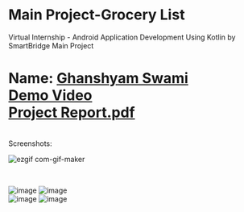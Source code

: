 Main Project-Grocery List
==================================
Virtual Internship - Android Application Development Using Kotlin by SmartBridge
Main Project

Name: [Ghanshyam Swami](https://github.com/Ghanshyam112)<br/>
[Demo Video](https://youtu.be/escaTzuAYOI)<br/>
[Project Report.pdf](https://github.com/smartinternz02/SPSGP-79859-Virtual-Internship---Android-Application-Development-Using-Kotlin/files/9637970/Guided.Project.pdf)
==================================
<br/>
Screenshots:
<br/>

![ezgif com-gif-maker](https://user-images.githubusercontent.com/99789528/192080845-5db5ae5f-4763-488f-868b-37a260d8fbb5.gif)

<br/>

![image](https://user-images.githubusercontent.com/99789528/191167951-8c3932e9-8cd3-44df-ab41-b805534e65d7.png)
![image](https://user-images.githubusercontent.com/99789528/191168331-58695869-3832-45b3-aa18-6bfe446d386c.png)<br/>
![image](https://user-images.githubusercontent.com/99789528/191168836-e7b58641-605c-44d9-977a-c06419749329.png)
![image](https://user-images.githubusercontent.com/99789528/191168903-6591a44b-8f7d-44a4-868f-159cbb05a98e.png)



